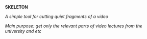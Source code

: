 **SKELETON**

*A simple tool for cutting quiet fragments of a video*

_Main purpose: get only the relevant parts of video lectures from the university and etc_
